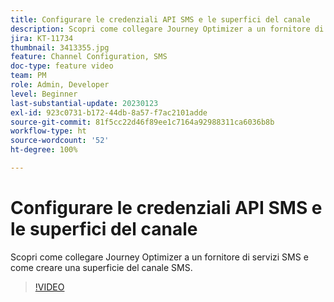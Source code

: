 ```yaml
---
title: Configurare le credenziali API SMS e le superfici del canale
description: Scopri come collegare Journey Optimizer a un fornitore di servizi SMS e come creare una superficie del canale SMS.
jira: KT-11734
thumbnail: 3413355.jpg
feature: Channel Configuration, SMS
doc-type: feature video
team: PM
role: Admin, Developer
level: Beginner
last-substantial-update: 20230123
exl-id: 923c0731-b172-44db-8a57-f7ac2101adde
source-git-commit: 81f5cc22d46f89ee1c7164a92988311ca6036b8b
workflow-type: ht
source-wordcount: '52'
ht-degree: 100%

---
```


# Configurare le credenziali API SMS e le superfici del canale

Scopri come collegare Journey Optimizer a un fornitore di servizi SMS e come creare una superficie del canale SMS.

>[!VIDEO](https://video.tv.adobe.com/v/3413355?quality=12&learn=on)
